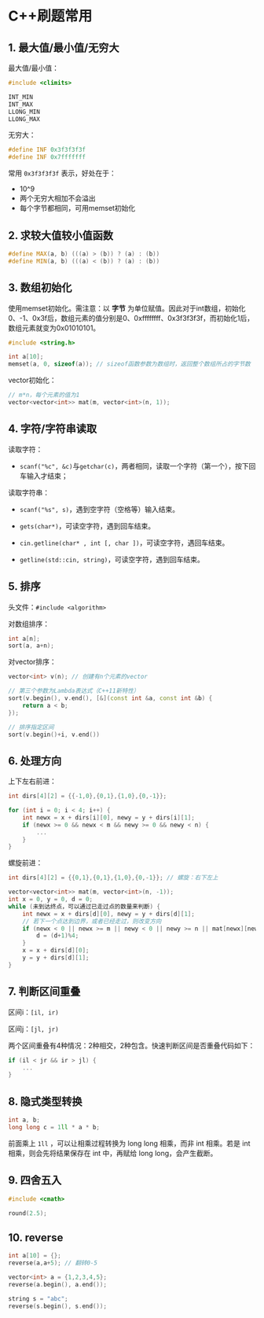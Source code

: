 # C++刷题常用

## 1. 最大值/最小值/无穷大

最大值/最小值：

```c++
#include <climits>

INT_MIN
INT_MAX
LLONG_MIN
LLONG_MAX
```

无穷大：

```C++
#define INF 0x3f3f3f3f
#define INF 0x7fffffff
```

常用 `0x3f3f3f3f` 表示，好处在于：

- 10^9
- 两个无穷大相加不会溢出
- 每个字节都相同，可用memset初始化

## 2. 求较大值较小值函数

```c++
#define MAX(a, b) (((a) > (b)) ? (a) : (b))
#define MIN(a, b) (((a) < (b)) ? (a) : (b))
```

## 3. 数组初始化

使用memset初始化。需注意：以 **字节** 为单位赋值。因此对于int数组，初始化0、-1、0x3f后，数组元素的值分别是0、0xffffffff、0x3f3f3f3f，而初始化1后，数组元素就变为0x01010101。

```c++
#include <string.h>

int a[10];
memset(a, 0, sizeof(a)); // sizeof函数参数为数组时，返回整个数组所占的字节数
```

vector初始化：

```c++
// m*n，每个元素的值为1
vector<vector<int>> mat(m, vector<int>(n, 1));
```

## 4. 字符/字符串读取

读取字符：

- `scanf("%c", &c)`与`getchar(c)`，两者相同，读取一个字符（第一个），按下回车输入才结束；

读取字符串：

- `scanf("%s", s)`，遇到空字符（空格等）输入结束。

- `gets(char*)`，可读空字符，遇到回车结束。

- `cin.getline(char* , int [, char ])`，可读空字符，遇回车结束。

- `getline(std::cin, string)`，可读空字符，遇到回车结束。

## 5. 排序

头文件：`#include <algorithm>`

对数组排序：

```c++
int a[n];
sort(a, a+n);
```

对vector排序：

```c++
vector<int> v(n); // 创建有n个元素的vector

// 第三个参数为Lambda表达式（C++11新特性）
sort(v.begin(), v.end(), [&](const int &a, const int &b) {
    return a < b;
});

// 排序指定区间
sort(v.begin()+i, v.end())
```

## 6. 处理方向

上下左右前进：

```c++
int dirs[4][2] = {{-1,0},{0,1},{1,0},{0,-1}};

for (int i = 0; i < 4; i++) {
    int newx = x + dirs[i][0], newy = y + dirs[i][1];
    if (newx >= 0 && newx < m && newy >= 0 && newy < n) {
        ...
    }
}
```

螺旋前进：

```c++
int dirs[4][2] = {{0,1},{0,1},{1,0},{0,-1}}; // 螺旋：右下左上

vector<vector<int>> mat(m, vector<int>(n, -1));
int x = 0, y = 0, d = 0;
while (未到达终点，可以通过已走过点的数量来判断) {
    int newx = x + dirs[d][0], newy = y + dirs[d][1];
    // 若下一个点达到边界，或者已经走过，则改变方向
    if (newx < 0 || newx >= m || newy < 0 || newy >= n || mat[newx][newy] != -1) {
        d = (d+1)%4;
    }
    x = x + dirs[d][0];
    y = y + dirs[d][1];
}
```

## 7. 判断区间重叠

区间i：`[il, ir)`

区间j：`[jl, jr)`

两个区间重叠有4种情况：2种相交，2种包含。快速判断区间是否重叠代码如下：

```c++
if (il < jr && ir > jl) {
    ...
}
```

## 8. 隐式类型转换

```c++
int a, b;
long long c = 1ll * a * b;
```

前面乘上 `1ll` ，可以让相乘过程转换为 long long 相乘，而非 int 相乘。若是 int 相乘，则会先将结果保存在 int 中，再赋给 long long，会产生截断。

## 9. 四舍五入

```c
#include <cmath>

round(2.5);
```

## 10. reverse

```c++
int a[10] = {};
reverse(a,a+5); // 翻转0-5

vector<int> a = {1,2,3,4,5};
reverse(a.begin(), a.end());

string s = "abc";
reverse(s.begin(), s.end());
```
